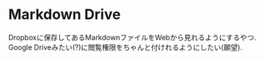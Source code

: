 # Markdown Drive

Dropboxに保存してあるMarkdownファイルをWebから見れるようにするやつ.
Google Driveみたい(?)に閲覧権限をちゃんと付けれるようにしたい(願望).
